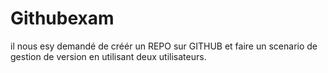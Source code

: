 # Githubexam
il nous esy demandé de créér un REPO sur GITHUB et faire un scenario de gestion de version en utilisant deux utilisateurs.
